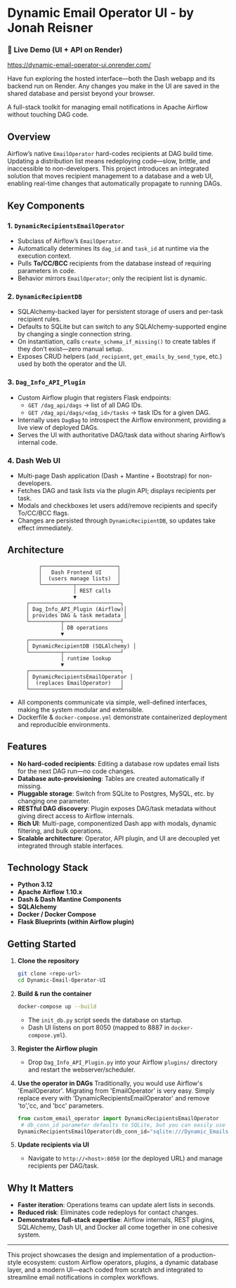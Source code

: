 # Dynamic Email Operator UI - by Jonah Reisner

### 🚀 Live Demo (UI + API on Render)

https://dynamic-email-operator-ui.onrender.com/

Have fun exploring the hosted interface—both the Dash webapp and its backend run on Render. Any changes you make in the UI are saved in the shared database and persist beyond your browser.

A full-stack toolkit for managing email notifications in Apache Airflow without touching DAG code.

## Overview

Airflow’s native `EmailOperator` hard-codes recipients at DAG build time. Updating a distribution list means redeploying code—slow, brittle, and inaccessible to non-developers.
This project introduces an integrated solution that moves recipient management to a database and a web UI, enabling real-time changes that automatically propagate to running DAGs.

## Key Components

### 1. `DynamicRecipientsEmailOperator`
- Subclass of Airflow’s `EmailOperator`.
- Automatically determines its `dag_id` and `task_id` at runtime via the execution context.
- Pulls **To/CC/BCC** recipients from the database instead of requiring parameters in code.
- Behavior mirrors `EmailOperator`; only the recipient list is dynamic.

### 2. `DynamicRecipientDB`
- SQLAlchemy-backed layer for persistent storage of users and per-task recipient rules.
- Defaults to SQLite but can switch to any SQLAlchemy-supported engine by changing a single connection string.
- On instantiation, calls `create_schema_if_missing()` to create tables if they don’t exist—zero manual setup.
- Exposes CRUD helpers (`add_recipient`, `get_emails_by_send_type`, etc.) used by both the operator and the UI.

### 3. `Dag_Info_API_Plugin`
- Custom Airflow plugin that registers Flask endpoints:
  - `GET /dag_api/dags` → list of all DAG IDs.
  - `GET /dag_api/dags/<dag_id>/tasks` → task IDs for a given DAG.
- Internally uses `DagBag` to introspect the Airflow environment, providing a live view of deployed DAGs.
- Serves the UI with authoritative DAG/task data without sharing Airflow’s internal code.

### 4. Dash Web UI
- Multi-page Dash application (Dash + Mantine + Bootstrap) for non-developers.
- Fetches DAG and task lists via the plugin API; displays recipients per task.
- Modals and checkboxes let users add/remove recipients and specify To/CC/BCC flags.
- Changes are persisted through `DynamicRecipientDB`, so updates take effect immediately.

## Architecture

```
          ┌────────────────────────┐
          │   Dash Frontend UI     │
          │  (users manage lists)  │
          └──────────┬─────────────┘
                     │ REST calls
                     ▼
      ┌─────────────────────────────┐
      │ Dag_Info_API_Plugin (Airflow)│
      │ provides DAG & task metadata │
      └──────────┬──────────────────┘
                 │ DB operations
                 ▼
      ┌─────────────────────────────┐
      │ DynamicRecipientDB (SQLAlchemy) │
      └──────────┬──────────────────┘
                 │ runtime lookup
                 ▼
      ┌─────────────────────────────┐
      │ DynamicRecipientsEmailOperator │
      │  (replaces EmailOperator)   │
      └─────────────────────────────┘
```

- All components communicate via simple, well-defined interfaces, making the system modular and extensible.
- Dockerfile & `docker-compose.yml` demonstrate containerized deployment and reproducible environments.

## Features

- **No hard-coded recipients**: Editing a database row updates email lists for the next DAG run—no code changes.
- **Database auto-provisioning**: Tables are created automatically if missing.
- **Pluggable storage**: Switch from SQLite to Postgres, MySQL, etc. by changing one parameter.
- **RESTful DAG discovery**: Plugin exposes DAG/task metadata without giving direct access to Airflow internals.
- **Rich UI**: Multi-page, componentized Dash app with modals, dynamic filtering, and bulk operations.
- **Scalable architecture**: Operator, API plugin, and UI are decoupled yet integrated through stable interfaces.

## Technology Stack

- **Python 3.12**
- **Apache Airflow 1.10.x**
- **Dash & Dash Mantine Components**
- **SQLAlchemy**
- **Docker / Docker Compose**
- **Flask Blueprints (within Airflow plugin)**

## Getting Started

1. **Clone the repository**
   ```bash
   git clone <repo-url>
   cd Dynamic-Email-Operator-UI
   ```

2. **Build & run the container**
   ```bash
   docker-compose up --build
   ```
   - The `init_db.py` script seeds the database on startup.
   - Dash UI listens on port 8050 (mapped to 8887 in `docker-compose.yml`).

3. **Register the Airflow plugin**
   - Drop `Dag_Info_API_Plugin.py` into your Airflow `plugins/` directory and restart the webserver/scheduler.

4. **Use the operator in DAGs**
   Traditionally, you would use Airflow's 'EmailOperator'. Migrating from 'EmailOperator' is very easy.
   Simply replace every with 'DynamicRecipientsEmailOperator' and remove 'to','cc, and 'bcc' parameters.

   ```python
   from custom_email_operator import DynamicRecipientsEmailOperator
    # db_conn_id parameter defaults to SQLite, but you can easily use another database system by passing in another SQLAlchemy URI.
   DynamicRecipientsEmailOperator(db_conn_id="sqlite:///Dynamic_Emails.db", subject='...', content='...',...)
   ```

6. **Update recipients via UI**
   - Navigate to `http://<host>:8050` (or the deployed URL) and manage recipients per DAG/task.

## Why It Matters

- **Faster iteration**: Operations teams can update alert lists in seconds.
- **Reduced risk**: Eliminates code redeploys for contact changes.
- **Demonstrates full-stack expertise**: Airflow internals, REST plugins, SQLAlchemy, Dash UI, and Docker all come together in one cohesive system.

---

This project showcases the design and implementation of a production-style ecosystem: custom Airflow operators, plugins, a dynamic database layer, and a modern UI—each coded from scratch and integrated to streamline email notifications in complex workflows.

